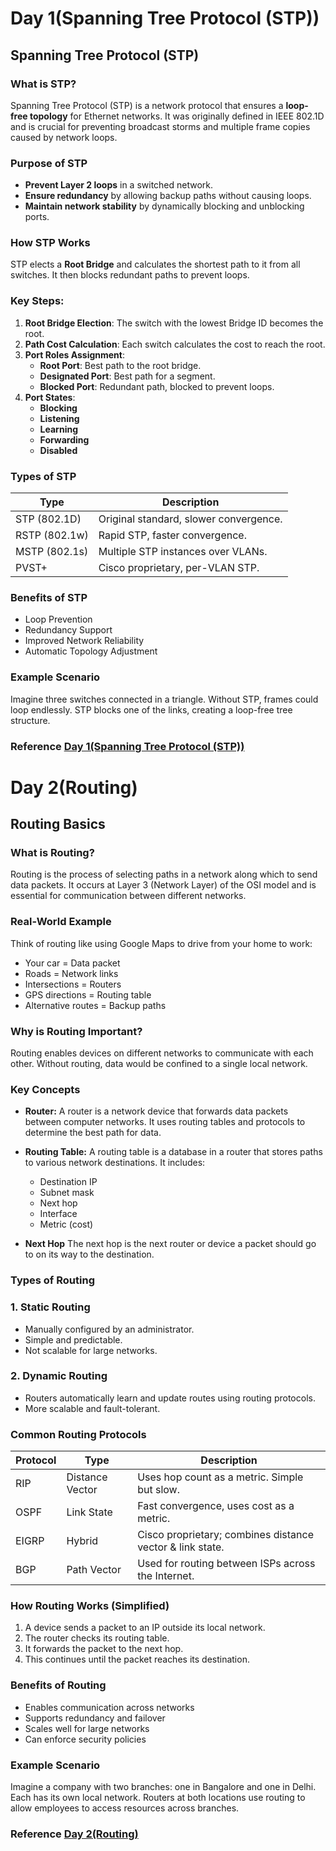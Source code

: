 # Day 1(Spanning Tree Protocol (STP))
## Spanning Tree Protocol (STP)

### What is STP?

Spanning Tree Protocol (STP) is a network protocol that ensures a **loop-free topology** for Ethernet networks. It was originally defined in IEEE 802.1D and is crucial for preventing broadcast storms and multiple frame copies caused by network loops.

### Purpose of STP

- **Prevent Layer 2 loops** in a switched network.
- **Ensure redundancy** by allowing backup paths without causing loops.
- **Maintain network stability** by dynamically blocking and unblocking ports.


### How STP Works

STP elects a **Root Bridge** and calculates the shortest path to it from all switches. It then blocks redundant paths to prevent loops.

### Key Steps:

1. **Root Bridge Election**: The switch with the lowest Bridge ID becomes the root.
2. **Path Cost Calculation**: Each switch calculates the cost to reach the root.
3. **Port Roles Assignment**:
   - **Root Port**: Best path to the root bridge.
   - **Designated Port**: Best path for a segment.
   - **Blocked Port**: Redundant path, blocked to prevent loops.
4. **Port States**:
   - **Blocking**
   - **Listening**
   - **Learning**
   - **Forwarding**
   - **Disabled**



### Types of STP

|Type|Description|
|----|-----------|
|STP (802.1D)|Original standard, slower convergence.|
|RSTP (802.1w) | Rapid STP, faster convergence.|
|MSTP (802.1s) | Multiple STP instances over VLANs.|
|PVST+ | Cisco proprietary, per-VLAN STP.|


### Benefits of STP

- Loop Prevention
- Redundancy Support
- Improved Network Reliability
- Automatic Topology Adjustment


### Example Scenario

Imagine three switches connected in a triangle. Without STP, frames could loop endlessly. STP blocks one of the links, creating a loop-free tree structure.

### Reference [ Day 1(Spanning Tree Protocol (STP))](https://claude.ai/public/artifacts/83161f5d-1c14-4ed0-8720-8f0c4d1c951b)

# Day 2(Routing)

## Routing Basics

### What is Routing?

Routing is the process of selecting paths in a network along which to send data packets. It occurs at Layer 3 (Network Layer) of the OSI model and is essential for communication between different networks.


### Real-World Example   
Think of routing like using Google Maps to drive from your home to work:

* Your car = Data packet
* Roads = Network links
* Intersections = Routers
* GPS directions = Routing table
* Alternative routes = Backup paths

### Why is Routing Important?

Routing enables devices on different networks to communicate with each other. Without routing, data would be confined to a single local network.

### Key Concepts

* **Router:**
 A router is a network device that forwards data packets between computer networks. It uses routing tables and protocols to determine the best path for data.

*  **Routing Table:**
  A  routing table is a database in a router that stores paths to various network destinations. It includes:
    - Destination IP
    - Subnet mask
    - Next hop
    - Interface
    - Metric (cost)

*  **Next Hop**
  The next hop is the next router or device a packet should go to on its way to the destination.



### Types of Routing

### 1. Static Routing
- Manually configured by an administrator.
- Simple and predictable.
- Not scalable for large networks.

### 2. Dynamic Routing
- Routers automatically learn and update routes using routing protocols.
- More scalable and fault-tolerant.



### Common Routing Protocols

|Protocol|Type|Description|
|--------|----|-----------|
|RIP     |Distance Vector|Uses hop count as a metric. Simple but slow.|
|OSPF|Link State|Fast convergence, uses cost as a metric.|
|EIGRP|Hybrid|Cisco proprietary; combines distance vector & link state.|
|BGP|Path Vector|Used for routing between ISPs across the Internet.|


### How Routing Works (Simplified)

1. A device sends a packet to an IP outside its local network.
2. The router checks its routing table.
3. It forwards the packet to the next hop.
4. This continues until the packet reaches its destination.



### Benefits of Routing

- Enables communication across networks
- Supports redundancy and failover
- Scales well for large networks
- Can enforce security policies



### Example Scenario

Imagine a company with two branches: one in Bangalore and one in Delhi. Each has its own local network. Routers at both locations use routing to allow employees to access resources across branches.


### Reference [Day 2(Routing)](https://claude.ai/public/artifacts/1921e117-1ea7-41d9-aefb-c5beb03b1c6b)


